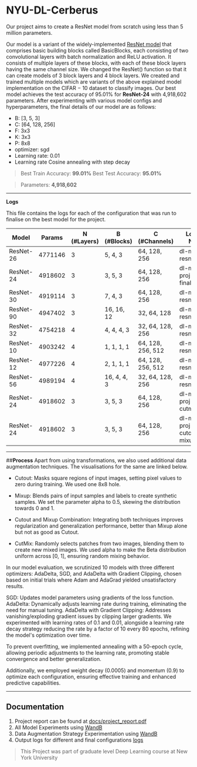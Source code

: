 # **NYU-DL-Cerberus**

Our project aims to create a ResNet model from scratch using less than 5 million parameters. 


Our model is a variant of the widely-implemented [ResNet model](https://github.com/kuangliu/pytorch-cifar) that comprises basic building blocks called BasicBlocks, each consisting of two convolutional layers with batch normalization and ReLU activation. It consists of multiple layers of these blocks, with each of these block layers having the same channel size. We changed the ResNet() function so that it can create models of 3 block layers and 4 block layers. We created and trained multiple models which are variants of the above explained model implementation on the CIFAR − 10 dataset to classify images. Our best model achieves the test accuracy of 95.01% for **ResNet-24** with 4,918,602 parameters. After experimenting with various model configs and hyperparameters, the final details of our model are as follows:

- B: [3, 5, 3]
- C: [64, 128, 256]
- F:  3x3
- K:  3x3
- P:  8x8
- optimizer: sgd
- Learning rate: 0.01
- Learning rate Cosine annealing with step decay

> Best Train Accuracy: **99.01%**
> Best Test Accuracy: **95.01%**

> Parameters: **4,918,602**

---
**Logs**

This file contains the logs for each of the configuration that was run to finalise on the best model for the project. 

| Model       | Params   | N (#Layers) | B (#Blocks) | C (#Channels)       | Log File Name                 |
|-------------|----------|-------------|-------------|---------------------|-------------------------------|
| ResNet-26   | 4771146  | 3           | 5, 4, 3     | 64, 128, 256        | dl-mini-resnet26.log          |
| ResNet-24   | 4918602  | 3           | 3, 5, 3     | 64, 128, 256        | dl-mini-proj-final.log        |
| ResNet-30   | 4919114  | 3           | 7, 4, 3     | 64, 128, 256        | dl-mini-resnet30.log          |
| ResNet-90   | 4947402  | 3           | 16, 16, 12  | 32, 64, 128         | dl-mini-resnet90.log          |
| ResNet-32   | 4754218  | 4           | 4, 4, 4, 3  | 32, 64, 128, 256    | dl-mini-resnet32.log          |
| ResNet-10   | 4903242  | 4           | 1, 1, 1, 1  | 64, 128, 256, 512   | dl-mini-resnet10.log          |
| ResNet-12   | 4977226  | 4           | 2, 1, 1, 1  | 64, 128, 256, 512   | dl-mini-resnet12.log          |
| ResNet-56   | 4989194  | 4           | 16, 4, 4, 3 | 32, 64, 128, 256    | dl-mini-resnet56.log          |
| ResNet-24   | 4918602  | 3           | 3, 5, 3     | 64, 128, 256        | dl-mini-proj-cutmix.log       |
| ResNet-24   | 4918602  | 3           | 3, 5, 3     | 64, 128, 256        | dl-mini-proj-cutout-mixup.log |


---

##**Process**
Apart from using transformations, we also used additional data augmentation techniques. The visualisations for the same are linked below. 

- Cutout: Masks square regions of input images, setting pixel values to zero during training. We used one 8x8 hole.

- Mixup: Blends pairs of input samples and labels to create synthetic samples. We set the parameter alpha to 0.5, skewing the distribution towards 0 and 1.

- Cutout and Mixup Combination: Integrating both techniques improves regularization and generalization performance, better than Mixup alone but not as good as Cutout.

- CutMix: Randomly selects patches from two images, blending them to create new mixed images. We used alpha to make the Beta distribution uniform across [0, 1], ensuring random mixing behavior.

In our model evaluation, we scrutinized 10 models with three different optimizers: AdaDelta, SGD, and AdaDelta with Gradient Clipping, chosen based on initial trials where Adam and AdaGrad yielded unsatisfactory results.

SGD: Updates model parameters using gradients of the loss function.
AdaDelta: Dynamically adjusts learning rate during training, eliminating the need for manual tuning.
AdaDelta with Gradient Clipping: Addresses vanishing/exploding gradient issues by clipping larger gradients.
We experimented with learning rates of 0.1 and 0.01, alongside a learning rate decay strategy reducing the rate by a factor of 10 every 80 epochs, refining the model's optimization over time.

To prevent overfitting, we implemented annealing with a 50-epoch cycle, allowing periodic adjustments to the learning rate, promoting stable convergence and better generalization.

Additionally, we employed weight decay (0.0005) and momentum (0.9) to optimize each configuration, ensuring effective training and enhanced predictive capabilities.

---

## **Documentation**

1. Project report can be found at [docs/project_report.pdf](https://github.com/itskavyagupta/NYU-DL-Cerberus/blob/main/docs/Report.pdf)
2. All Model Experiments using [WandB](https://api.wandb.ai/links/classical/vhpf97st)
3. Data Augmentation Strategy Experimentation using [WandB](https://api.wandb.ai/links/classical/r30pm7oh)
4. Output logs for different and final configurations [logs](https://github.com/itskavyagupta/NYU-DL-Cerberus/tree/main/logs)

> This Project was part of graduate level Deep Learning course at New York University
